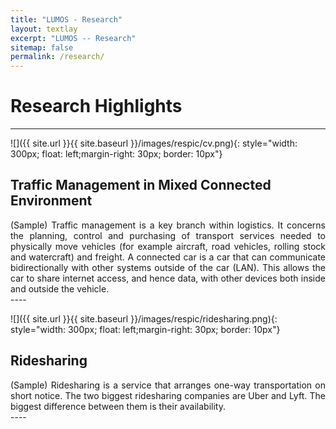 ```yaml
---
title: "LUMOS - Research"
layout: textlay
excerpt: "LUMOS -- Research"
sitemap: false
permalink: /research/
---
```


# Research Highlights

---

![]({{ site.url }}{{ site.baseurl }}/images/respic/cv.png){: style="width: 300px; float: left;margin-right: 30px; border: 10px"}

## Traffic Management in Mixed Connected Environment
<div style="text-align: justify">
(Sample) Traffic management is a key branch within logistics. It concerns the planning, control and purchasing of transport services needed to physically move vehicles (for example aircraft, road vehicles, rolling stock and watercraft) and freight. A connected car is a car that can communicate bidirectionally with other systems outside of the car (LAN). This allows the car to share internet access, and hence data, with other devices both inside and outside the vehicle.
</div>
---- 

![]({{ site.url }}{{ site.baseurl }}/images/respic/ridesharing.png){: style="width: 300px; float: left;margin-right: 30px; border: 10px"}

## Ridesharing
<div style="text-align: justify">
(Sample) Ridesharing is a service that arranges one-way transportation on short notice. The two biggest ridesharing companies are Uber and Lyft. The biggest difference between them is their availability.
</div>
---- 


